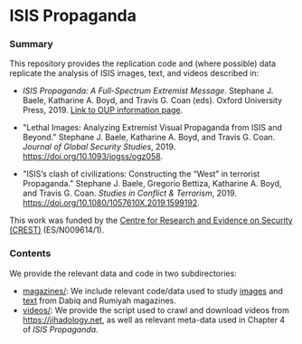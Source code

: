 # ISIS Propaganda

### Summary

This repository provides the replication code and (where possible) data replicate the analysis of ISIS images, text, and videos described in:

* *ISIS Propaganda: A Full-Spectrum Extremist Message*. Stephane J. Baele, Katharine A. Boyd, and Travis G. Coan (eds). Oxford University Press, 2019. [Link to OUP information page](https://global.oup.com/academic/product/isis-propaganda-9780190932459?cc=gb&lang=en&#).

* "Lethal Images: Analyzing Extremist Visual Propaganda from ISIS and Beyond." Stephane J. Baele, Katharine A. Boyd, and Travis G. Coan. *Journal of Global Security Studies*, 2019. https://doi.org/10.1093/jogss/ogz058.

* "ISIS’s clash of civilizations: Constructing the “West” in terrorist Propaganda." Stephane J. Baele, Gregorio Bettiza, Katharine A. Boyd, and Travis G. Coan. *Studies in Conflict & Terrorism*, 2019. https://doi.org/10.1080/1057610X.2019.1599192.

This work was funded by the [Centre for Research and Evidence on Security (CREST)](www.crestresearch.ac.uk) (ES/N009614/1).

### Contents

We provide the relevant data and code in two subdirectories:

* [magazines/](https://github.com/traviscoan/extremist_communication/isis/magazines): We include relevant code/data used to study [images](https://github.com/traviscoan/extremist_communication/isis/magazines/images) and [text](https://github.com/traviscoan/extremist_communication/isis/magazines/text) from Dabiq and Rumiyah magazines.
* [videos/](https://github.com/traviscoan/extremist_communication/isis/videos): We provide the script used to crawl and download videos from https://jihadology.net, as well as relevant meta-data used in Chapter 4 of *ISIS Propaganda*.
